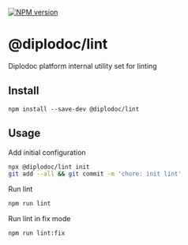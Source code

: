 [![NPM version](https://img.shields.io/npm/v/@diplodoc/lint.svg?style=flat)](https://www.npmjs.org/package/@diplodoc/lint)

# @diplodoc/lint

Diplodoc platform internal utility set for linting


## Install

```
npm install --save-dev @diplodoc/lint
```

## Usage

Add initial configuration

```sh
npx @diplodoc/lint init
git add --all && git commit -m 'chore: init lint'
```

Run lint

```sh
npm run lint
```

Run lint in fix mode

```sh
npm run lint:fix
```
